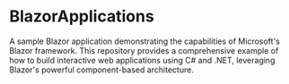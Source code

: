 # BlazorApplications
 A  sample Blazor application demonstrating the capabilities of Microsoft's Blazor framework. This repository provides a comprehensive example of how to build interactive web applications using C# and .NET, leveraging Blazor's powerful component-based architecture.
